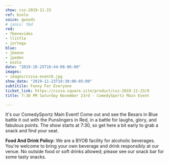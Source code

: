 ```yaml
---
show: csz-2019-11-23
ref: bsolo
voice: gwoods
# janis: tbd
red:
- fbenevides
- llittle
- jortega
blue:
- jbeene
- jpeden
- esolo
date: "2019-10-25T16:44:08-06:00"
images:
- images/cszsa-event6.jpg
show_date: "2019-11-23T19:30:00-05:00"
subtitile: Funny For Everyone
ticket_link: https://cszsa.square.site/product/csz-2019-11-23/9
title: 7:30 PM Saturday November 23rd - ComedySportz Main Event

---
```

It's our ComedySportz Main Event! Come out and see the Bexars in Blue battle it out with the Punslingers in Red, in a battle for laughs, glory, and fabulous points. The show starts at 7:30, so get here a bit early to grab a snack and find your seat.

**Food And Drink Policy:** We are a BYOB facility for alcoholic beverages. You're welcome to bring your own beverage and drink responsibly at our venue. No outside food or soft drinks allowed; please see our snack bar for some tasty snacks.
